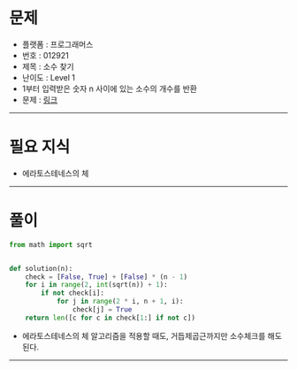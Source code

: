 # 문제
- 플랫폼 : 프로그래머스
- 번호 : 012921
- 제목 : 소수 찾기
- 난이도 : Level 1
- 1부터 입력받은 숫자 n 사이에 있는 소수의 개수를 반환
- 문제 : <a href="https://school.programmers.co.kr/learn/courses/30/lessons/12921" target="_blank">링크</a>

---

# 필요 지식
- 에라토스테네스의 체

---

# 풀이
```python
from math import sqrt


def solution(n):
    check = [False, True] + [False] * (n - 1)
    for i in range(2, int(sqrt(n)) + 1):
        if not check[i]:
            for j in range(2 * i, n + 1, i):
                check[j] = True
    return len([c for c in check[1:] if not c])
```
- 에라토스테네스의 체 알고리즘을 적용할 때도, 거듭제곱근까지만 소수체크를 해도 된다.

---
